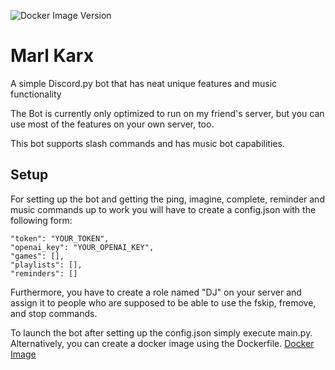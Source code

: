 ![Docker Image Version](https://img.shields.io/docker/v/chernogop69/marlkarx?logo=docker) 
# Marl Karx
A simple Discord.py bot that has neat unique features and music functionality 

The Bot is currently only optimized to run on my friend's server, but you can use most of the features on your own server, too.

This bot supports slash commands and has music bot capabilities.

## Setup
For setting up the bot and getting the ping, imagine, complete, reminder and music commands up to work you will have to create a config.json with the following form:

``` 
"token": "YOUR_TOKEN",
"openai_key": "YOUR_OPENAI_KEY",
"games": [],
"playlists": [],
"reminders": []
```
Furthermore, you have to create a role named "DJ" on your server and assign it to people who are supposed to be able to use the fskip, fremove, and stop commands. 

To launch the bot after setting up the config.json simply execute main.py.
Alternatively, you can create a docker image using the Dockerfile.
[Docker Image](https://hub.docker.com/repository/docker/chernogop69/marlkarx/general)
